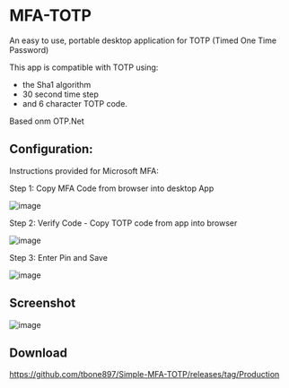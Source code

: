 # MFA-TOTP

An easy to use, portable desktop application for TOTP (Timed One Time Password)

This app is compatible with TOTP using:
 - the Sha1 algorithm
 - 30 second time step
 - and 6 character TOTP code.
 
 Based onm OTP.Net 
 
## Configuration:

Instructions provided for Microsoft MFA:


Step 1: Copy MFA Code from browser into desktop App


![image](https://user-images.githubusercontent.com/26629097/218107691-4763674c-7af6-4c4c-aff1-feb2539fa6f8.png)

Step 2: Verify Code - Copy TOTP code from app into browser


![image](https://user-images.githubusercontent.com/26629097/218107715-5192bf31-44e3-4f2f-b35b-cf0ec7facab5.png)

Step 3: Enter Pin and Save


![image](https://user-images.githubusercontent.com/26629097/218107754-115d134c-1066-4aea-826c-c3e02a80ff68.png)


## Screenshot

![image](https://user-images.githubusercontent.com/26629097/218108250-193a20c8-d77d-4a44-9bba-91175d1b125c.png)


## Download
https://github.com/tbone897/Simple-MFA-TOTP/releases/tag/Production
